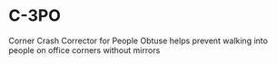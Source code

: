 # C-3PO
Corner Crash Corrector for People Obtuse helps prevent walking into people on office corners without mirrors
